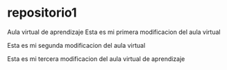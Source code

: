 # repositorio1
Aula virtual de aprendizaje
Esta es mi primera modificacion del aula virtual 

Esta es mi segunda modificacion del aula virtual

Esta es mi tercera modificacion del aula virtual de aprendizaje 